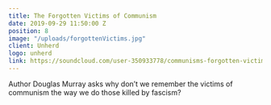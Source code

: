 ```yaml
---
title: The Forgotten Victims of Communism
date: 2019-09-29 11:50:00 Z
position: 8
image: "/uploads/forgottenVictims.jpg"
client: Unherd
logo: unherd
link: https://soundcloud.com/user-350933778/communisms-forgotten-victims
---
```


Author Douglas Murray asks why don’t we remember the victims of communism the way we do those killed by fascism?